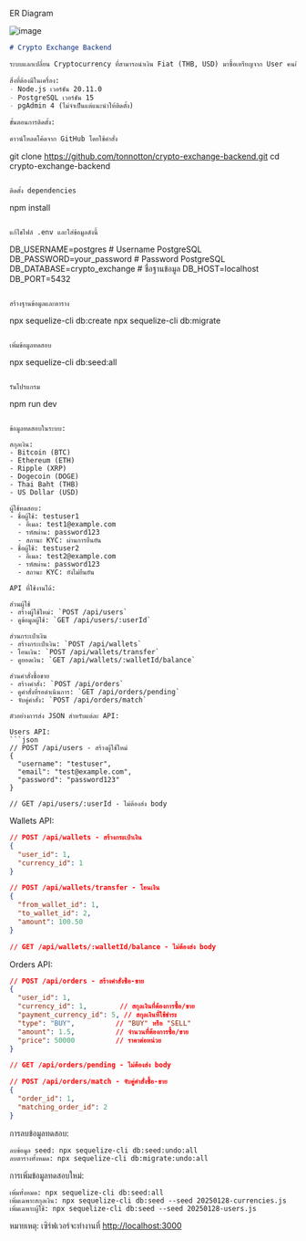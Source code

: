 
ER Diagram


![image](https://github.com/user-attachments/assets/79855433-e66a-4f6b-b80c-3f10e3efd358)

```markdown
# Crypto Exchange Backend

ระบบแลกเปลี่ยน Cryptocurrency ที่สามารถนำเงิน Fiat (THB, USD) มาซื้อเหรียญจาก User คนอื่นๆในระบบ

สิ่งที่ต้องมีในเครื่อง:
- Node.js เวอร์ชัน 20.11.0
- PostgreSQL เวอร์ชัน 15
- pgAdmin 4 (ไม่จำเป็นแต่แนะนำให้ติดตั้ง)

ขั้นตอนการติดตั้ง:

ดาวน์โหลดโค้ดจาก GitHub โดยใช้คำสั่ง
```
git clone https://github.com/tonnotton/crypto-exchange-backend.git
cd crypto-exchange-backend
```

ติดตั้ง dependencies
```
npm install
```

แก้ไขไฟล์ .env และใส่ข้อมูลดังนี้
```
DB_USERNAME=postgres           # Username PostgreSQL
DB_PASSWORD=your_password      # Password PostgreSQL
DB_DATABASE=crypto_exchange    # ชื่อฐานข้อมูล
DB_HOST=localhost
DB_PORT=5432
```

สร้างฐานข้อมูลและตาราง
```
npx sequelize-cli db:create
npx sequelize-cli db:migrate
```

เพิ่มข้อมูลทดสอบ
```
npx sequelize-cli db:seed:all
```

รันโปรแกรม
```
npm run dev
```

ข้อมูลทดสอบในระบบ:

สกุลเงิน:
- Bitcoin (BTC)
- Ethereum (ETH)
- Ripple (XRP)
- Dogecoin (DOGE)
- Thai Baht (THB)
- US Dollar (USD)

ผู้ใช้ทดสอบ:
- ชื่อผู้ใช้: testuser1
  - อีเมล: test1@example.com
  - รหัสผ่าน: password123
  - สถานะ KYC: ผ่านการยืนยัน
- ชื่อผู้ใช้: testuser2
  - อีเมล: test2@example.com
  - รหัสผ่าน: password123
  - สถานะ KYC: ยังไม่ยืนยัน

API ที่ใช้งานได้:

ส่วนผู้ใช้
- สร้างผู้ใช้ใหม่: `POST /api/users`
- ดูข้อมูลผู้ใช้: `GET /api/users/:userId`

ส่วนกระเป๋าเงิน
- สร้างกระเป๋าเงิน: `POST /api/wallets`
- โอนเงิน: `POST /api/wallets/transfer`
- ดูยอดเงิน: `GET /api/wallets/:walletId/balance`

ส่วนคำสั่งซื้อขาย
- สร้างคำสั่ง: `POST /api/orders`
- ดูคำสั่งที่รอดำเนินการ: `GET /api/orders/pending`
- จับคู่คำสั่ง: `POST /api/orders/match`

ตัวอย่างการส่ง JSON สำหรับแต่ละ API:

Users API:
```json
// POST /api/users - สร้างผู้ใช้ใหม่
{
  "username": "testuser",
  "email": "test@example.com",
  "password": "password123"
}

// GET /api/users/:userId - ไม่ต้องส่ง body
```

Wallets API:
```json
// POST /api/wallets - สร้างกระเป๋าเงิน
{
  "user_id": 1,
  "currency_id": 1
}

// POST /api/wallets/transfer - โอนเงิน
{
  "from_wallet_id": 1,
  "to_wallet_id": 2,
  "amount": 100.50
}

// GET /api/wallets/:walletId/balance - ไม่ต้องส่ง body
```

Orders API:
```json
// POST /api/orders - สร้างคำสั่งซื้อ-ขาย
{
  "user_id": 1,
  "currency_id": 1,        // สกุลเงินที่ต้องการซื้อ/ขาย
  "payment_currency_id": 5, // สกุลเงินที่ใช้ชำระ
  "type": "BUY",          // "BUY" หรือ "SELL"
  "amount": 1.5,          // จำนวนที่ต้องการซื้อ/ขาย
  "price": 50000          // ราคาต่อหน่วย
}

// GET /api/orders/pending - ไม่ต้องส่ง body

// POST /api/orders/match - จับคู่คำสั่งซื้อ-ขาย
{
  "order_id": 1,
  "matching_order_id": 2
}
```

การลบข้อมูลทดสอบ:
```
ลบข้อมูล seed: npx sequelize-cli db:seed:undo:all
ลบตารางทั้งหมด: npx sequelize-cli db:migrate:undo:all
```

การเพิ่มข้อมูลทดสอบใหม่:
```
เพิ่มทั้งหมด: npx sequelize-cli db:seed:all
เพิ่มเฉพาะสกุลเงิน: npx sequelize-cli db:seed --seed 20250128-currencies.js
เพิ่มเฉพาะผู้ใช้: npx sequelize-cli db:seed --seed 20250128-users.js
```

หมายเหตุ:
เซิร์ฟเวอร์จะทำงานที่ [http://localhost:3000](http://localhost:3000)
```
